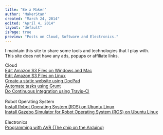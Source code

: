 ```yaml
---
title: "Be a Maker"
author: "MakerStan"
created: "March 24, 2014"
edited: "April 4, 2014"
layout: "default"
isPage: true
preview: "Posts on Cloud, Software and Electronics."
---
```

I maintain this site to share some tools and technologies that I play with. This site does not have any ads, popups or affiliate links.

Cloud
<br />
[Edit Amazon S3 Files on Windows and Mac](edit-amazon-s3-files.html)
<br />
[Edit Amazon S3 Files on Linux](edit-amazon-s3-files-linux.html)
<br />
[Create a static website using DocPad](static-website-docpad.html)
<br />
[Automate tasks using Grunt](grunt-install-and-setup.html)
<br />
[Do Continuous Integration using Travis-CI](setup-travis-ci.html)
<br />
<br />
Robot Operating System
<br />
[Install Robot Operating System (ROS) on Ubuntu Linux](install-ros-hydro-on-ubuntu-precise.html)
<br />
[Install Gazebo Simulator for Robot Operating System (ROS) on Ubuntu Linux](install-gazebo-ros-on-ubuntu-precise.html)
<br />
<br />
Electronics
<br />
[Programming with AVR (The chip on the Arduino)](programming-with-avr.html)
<br />
